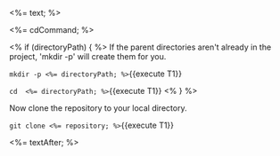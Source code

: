 <%= text; %>

<%= cdCommand; %>

<% if (directoryPath) { %>
If the parent directories aren't already in the project, 'mkdir -p' will create them for you. 

`mkdir -p <%= directoryPath; %>`{{execute T1}}

`cd  <%= directoryPath; %>`{{execute T1}}
<% } %>

Now clone the repository to your local directory.

`git clone <%= repository; %>`{{execute T1}}

<%= textAfter; %>